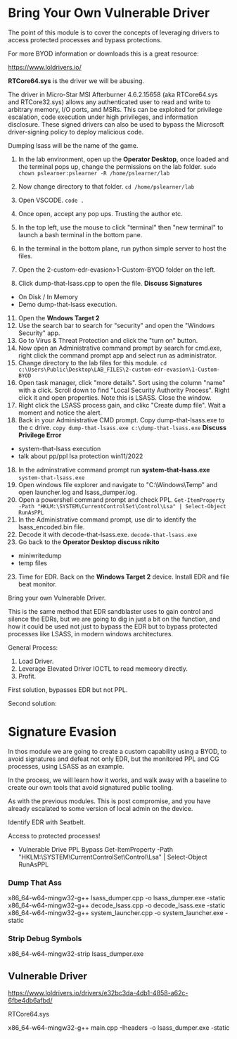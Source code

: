 # Bring Your Own Vulnerable Driver

The point of this module is to cover the concepts of leveraging drivers to access protected processes and bypass protections.

For more BYOD information or downloads this is a great resource:

https://www.loldrivers.io/

**RTCore64.sys** is the driver we will be abusing.

The driver in Micro-Star MSI Afterburner 4.6.2.15658 (aka RTCore64.sys and RTCore32.sys) allows any authenticated user to read and write to arbitrary memory, I/O ports, and MSRs. This can be exploited for privilege escalation, code execution under high privileges, and information disclosure. These signed drivers can also be used to bypass the Microsoft driver-signing policy to deploy malicious code.

Dumping lsass will be the name of the game. 


1. In the lab environment, open up the **Operator Desktop**, once loaded and the terminal pops up, change the permissions on the lab folder.
`sudo chown pslearner:pslearner -R /home/pslearner/lab`

2. Now change directory to that folder.
`cd /home/pslearner/lab`
3. Open VSCODE.
`code .`
5. Once open, accept any pop ups. Trusting the author etc.
6. In the top left, use the mouse to click "terminal" then "new terminal" to launch a bash terminal in the bottom pane.
7. In the terminal in the bottom plane, run python simple server to host the files.
8. Open the 2-custom-edr-evasion>1-Custom-BYOD folder on the left.
9. Click dump-that-lsass.cpp to open the file.
**Discuss Signatures**
- On Disk / In Memory
- Demo dump-that-lsass execution.
11. Open the **Wndows Target 2**
12. Use the search bar to search for "security" and open the "Windows Security" app.
13. Go to Virus & Threat Protection and click the "turn on" button.
14. Now open an Administrative command prompt by search for cmd.exe, right click the command prompt app and select run as administrator.
15. Change directory to the lab files for this module.
`cd c:\Users\Public\Desktop\LAB_FILES\2-custom-edr-evasion\1-Custom-BYOD`
16. Open task manager, click "more details". Sort using the column "name" with a click. Scroll down to find "Local Security Authority Process". Right click it and open properties. Note this is LSASS. Close the window.
17. Right click the LSASS process gain, and clikc "Create dump file".  Wait a moment and notice the alert.
18. Back in your Administrative CMD prompt. Copy dump-that-lsass.exe to the c drive.
`copy dump-that-lsass.exe c:\dump-that-lsass.exe`
**Discuss Privilege Error**
- system-that-lsass execution
- talk about pp/ppl lsa protection win11/2022
18. In the adminstrative command prompt run **system-that-lsass.exe**
`system-that-lsass.exe`
19. Open windows file explorer and navigate to "C:\Windows\Temp" and open launcher.log and lsass_dumper.log.
20. Open a powershell command prompt and check PPL.
`Get-ItemProperty -Path "HKLM:\SYSTEM\CurrentControlSet\Control\Lsa" | Select-Object RunAsPPL`
21. In the Administrative command prompt, use dir to identify the lsass_encoded.bin file.
22. Decode it with decode-that-lsass.exe.
`decode-that-lsass.exe`
22. Go back to the **Operator Desktop**
**discuss nikito**
- miniwritedump
- temp files
23. Time for EDR.
Back on the **Windows Target 2** device. Install EDR and file beat monitor.













Bring your own Vulnerable Driver.

This is the same method that EDR sandblaster uses to gain control and silence the EDRs, but we are going to dig in just a bit on the function, and how it could be used not just to bypass the EDR but to bypass protected processes like LSASS, in modern windows architectures.

General Process:

1. Load Driver.
2. Leverage Elevated Driver IOCTL to read memeory directly.
3. Profit.

First solution, bypasses EDR but not PPL.

Second solution:



# Signature Evasion


In thos module we are going to create a custom capability using a BYOD, to avoid signatures and defeat not only EDR, but the monitored PPL and CG processes, using LSASS as an example.

In the process, we will learn how it works, and walk away with a baseline to create our own tools that avoid signatured public tooling.

As with the previous modules. This is post compromise, and you have already escalated to some version of local admin on the device.


Identify EDR with Seatbelt. 


Access to protected processes!

- Vulnerable Drive PPL Bypass
Get-ItemProperty -Path "HKLM:\SYSTEM\CurrentControlSet\Control\Lsa" | Select-Object RunAsPPL


### Dump That Ass

x86_64-w64-mingw32-g++ lsass_dumper.cpp -o lsass_dumper.exe -static
x86_64-w64-mingw32-g++ decode_lsass.cpp -o decode_lsass.exe -static
x86_64-w64-mingw32-g++ system_launcher.cpp -o system_launcher.exe -static

### Strip Debug Symbols

x86_64-w64-mingw32-strip lsass_dumper.exe


## Vulnerable Driver

https://www.loldrivers.io/drivers/e32bc3da-4db1-4858-a62c-6fbe4db6afbd/

RTCore64.sys


x86_64-w64-mingw32-g++ main.cpp -Iheaders -o lsass_dumper.exe -static

